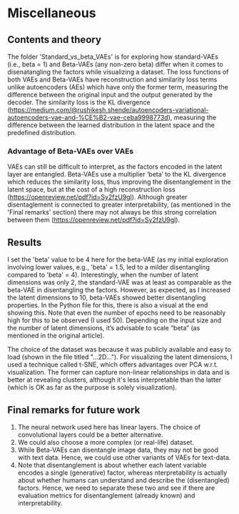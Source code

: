 # Miscellaneous

## Contents and theory

The folder 'Standard_vs_beta_VAEs' is for exploring how standard-VAEs (i.e., beta = 1) and Beta-VAEs (any non-zero beta) differ when it comes to disenatangling the factors while visualizing a dataset. The loss functions of both VAEs and Beta-VAEs have reconstruction and similarity loss terms unlike autoencoders (AEs) which have only the former term, measuring the difference between the original input and the output generated by the decoder. The similarity loss is the KL divergence (https://medium.com/@rushikesh.shende/autoencoders-variational-autoencoders-vae-and-%CE%B2-vae-ceba9998773d), measuring the difference between the learned distribution in the latent space and the predefined distribution. 

### Advantage of Beta-VAEs over VAEs 
VAEs can still be difficult to interpret, as the factors encoded in the latent layer are entangled. Beta-VAEs use a multiplier ‘beta’ to the KL divergence which reduces the similarity loss, thus improving the disentanglement in the latent space, but at the cost of a high reconstruction loss (https://openreview.net/pdf?id=Sy2fzU9gl). Although greater disentaglement is connected to greater interpretability, (as mentioned in the 'Final remarks' section) there may not always be this strong correlation between them (https://openreview.net/pdf?id=Sy2fzU9gl). 

## Results
I set the 'beta' value to be 4 here for the beta-VAE (as my initial exploration involving lower values, e.g., 'beta' = 1.5, led to a milder disentangling compared to 'beta' = 4). Interestingly, when the number of latent dimensions was only 2, the standard-VAE was at least as comparable as the beta-VAE in disentangling the factors. However, as expected, as I increased the latent dimensions to 10, beta-VAEs showed better disentangling properties. In the Python file for this, there is also a visual at the end showing this. Note that even the number of epochs need to be reasonably high for this to be observed (I used 50). Depending on the input size and the number of latent dimensions, it’s advisable to scale “beta” (as mentioned in the original article). 

The choice of the dataset was because it was publicly available and easy to load (shown in the file titled "...2D..."). For visualizing the latent dimensions, I used a technique called t-SNE, which offers advantages over PCA w.r.t. visualization. The former can capture non-linear relationships in data and is better at revealing clusters, although it's less interpretable than the latter (which is OK as far as the purpose is solely visualization).  

## Final remarks for future work
1. The neural network used here has linear layers. The choice of convolutional layers could be a better alternative. 
2. We could also choose a more complex (or real-life) dataset.
3. While Beta-VAEs can disentangle image data, they may not be good with text data. Hence, we could use other variants of VAEs for text-data.
4. Note that disentanglement is about whether each latent variable encodes a single (generative) factor, whereas nterpretability is actually about whether humans can understand and describe the (disentangled) factors. Hence, we need to separate these two and see if there are evaluation metrics for disentanglement (already known) and interpretability. 
